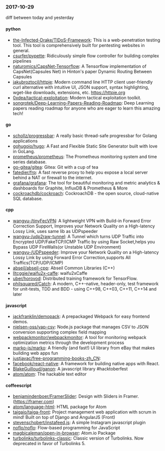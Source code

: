 ### 2017-10-29
diff between today and yesterday

#### python
* [the-Infected-Drake/TIDoS-Framework](https://github.com/the-Infected-Drake/TIDoS-Framework): This is a web-penetration testing tool. This tool is comprehensively built for pentesting websites in general.
* [csurfer/pypette](https://github.com/csurfer/pypette): Ridiculously simple flow controller for building complex pipelines
* [naturomics/CapsNet-Tensorflow](https://github.com/naturomics/CapsNet-Tensorflow): A Tensorflow implementation of CapsNet(Capsules Net) in Hinton's paper Dynamic Routing Between Capsules
* [jakubroztocil/httpie](https://github.com/jakubroztocil/httpie): Modern command line HTTP client  user-friendly curl alternative with intuitive UI, JSON support, syntax highlighting, wget-like downloads, extensions, etc. https://httpie.org
* [0xdea/tactical-exploitation](https://github.com/0xdea/tactical-exploitation): Modern tactical exploitation toolkit.
* [songrotek/Deep-Learning-Papers-Reading-Roadmap](https://github.com/songrotek/Deep-Learning-Papers-Reading-Roadmap): Deep Learning papers reading roadmap for anyone who are eager to learn this amazing tech!

#### go
* [schollz/progressbar](https://github.com/schollz/progressbar): A really basic thread-safe progressbar for Golang applications
* [gohugoio/hugo](https://github.com/gohugoio/hugo): A Fast and Flexible Static Site Generator built with love in GoLang.
* [prometheus/prometheus](https://github.com/prometheus/prometheus): The Prometheus monitoring system and time series database.
* [go-gitea/gitea](https://github.com/go-gitea/gitea): Gitea: Git with a cup of tea
* [fatedier/frp](https://github.com/fatedier/frp): A fast reverse proxy to help you expose a local server behind a NAT or firewall to the internet.
* [grafana/grafana](https://github.com/grafana/grafana): The tool for beautiful monitoring and metric analytics & dashboards for Graphite, InfluxDB & Prometheus & More
* [cockroachdb/cockroach](https://github.com/cockroachdb/cockroach): CockroachDB - the open source, cloud-native SQL database.

#### cpp
* [wangyu-/tinyFecVPN](https://github.com/wangyu-/tinyFecVPN): A lightweight VPN with Build-in Forward Error Correction Support, Improves your Network Quality on a High-latency Lossy Link, uses same lib as UDPspeeder
* [wangyu-/udp2raw-tunnel](https://github.com/wangyu-/udp2raw-tunnel): A Tunnel which turns UDP Traffic into Encrypted UDP/FakeTCP/ICMP Traffic by using Raw Socket,helps you Bypass UDP FireWalls(or Unstable UDP Environment)
* [wangyu-/UDPspeeder](https://github.com/wangyu-/UDPspeeder): Improve your Network Quality on a High-latency Lossy Link by using Forward Error Correction,supports All Traffics(TCP/UDP/ICMP)
* [abseil/abseil-cpp](https://github.com/abseil/abseil-cpp): Abseil Common Libraries (C++)
* [lltcggie/waifu2x-caffe](https://github.com/lltcggie/waifu2x-caffe): waifu2xCaffe
* [uber/horovod](https://github.com/uber/horovod): Distributed training framework for TensorFlow.
* [philsquared/Catch](https://github.com/philsquared/Catch): A modern, C++-native, header-only, test framework for unit-tests, TDD and BDD - using C++98, C++03, C++11, C++14 and later

#### javascript
* [jackfranklin/demopack](https://github.com/jackfranklin/demopack): A prepackaged Webpack for easy frontend demos.
* [nielsen-oss/yap-csv](https://github.com/nielsen-oss/yap-csv): Node.js package that manages CSV to JSON conversion supporting complex field mapping
* [webpackmonitor/webpackmonitor](https://github.com/webpackmonitor/webpackmonitor): A tool for monitoring webpack optimization metrics through the development process
* [marko-js/marko](https://github.com/marko-js/marko): A friendly (and fast!) UI library from eBay that makes building web apps fun
* [justjavac/free-programming-books-zh_CN](https://github.com/justjavac/free-programming-books-zh_CN):  
* [facebook/react-native](https://github.com/facebook/react-native): A framework for building native apps with React.
* [BlakeGuilloud/ganon](https://github.com/BlakeGuilloud/ganon): A javascript library #hacktoberfest
* [atom/atom](https://github.com/atom/atom): The hackable text editor

#### coffeescript
* [benjamindenboer/FramerSlider](https://github.com/benjamindenboer/FramerSlider): Design with Sliders in Framer. (https://framer.com)
* [atom/language-html](https://github.com/atom/language-html): HTML package for Atom
* [taigaio/taiga-front](https://github.com/taigaio/taiga-front): Project management web application with scrum in mind! Built on top of Django and AngularJS (Front)
* [stevenschobert/instafeed.js](https://github.com/stevenschobert/instafeed.js): A simple Instagram javascript plugin
* [noflo/noflo](https://github.com/noflo/noflo): Flow-based programming for JavaScript
* [magbicaleman/open-in-browser](https://github.com/magbicaleman/open-in-browser): Atom.io Package
* [turbolinks/turbolinks-classic](https://github.com/turbolinks/turbolinks-classic): Classic version of Turbolinks. Now deprecated in favor of Turbolinks 5.
